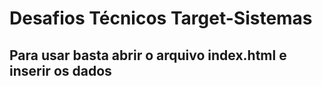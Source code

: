 # Desafios Técnicos Target-Sistemas

## Para usar basta abrir o arquivo index.html e inserir os dados
